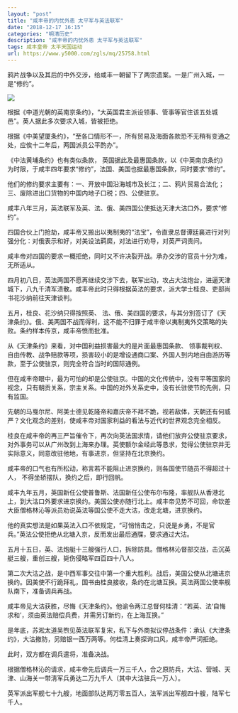 ```yaml
---
layout: "post"
title: "咸丰帝的内忧外患 太平军与英法联军"
date: "2018-12-17 16:15"
categories: "明清历史"
description: "咸丰帝的内忧外患 太平军与英法联军"
tags: 咸丰皇帝 太平天国运动
url: https://www.y5000.com/zgls/mq/25758.html
---
```






鸦片战争以及其后的中外交涉，给咸丰一朝留下了两宗遗案。一是广州入城，一是“修约”。

![](https://img.y5000.com/uploads/allimg/170926/13-1F926151114554.jpg)

根据《中道光朝的英南京条约》，“大英国君主派设领事、管事等官住该五处城邑”。英人据此多次要求入城，皆被拒绝。

根据《中美望厦条约》，“至各口情形不一，所有贸易及海面各款恐不无稍有变通之处，应俟十二年后，两国派员公平酌办”。

《中法黄埔条约》也有类似条款， 英国据此及最惠国条款，以《中英南京条约》为时限，于咸丰四年要求“修约”，法国、美国也据最惠国条款，同时要求“修约”。

他们的修约要求主要有：一、开放中国沿海城市及长江；二、鸦片贸易合法化；三、废除进出口货物的中国内地子口税；四、公使驻京。

咸丰八年三月，英法联军及英、法、俄、美四国公使抵达天津大沽口外，要求“修约”。

四国合伙上门抢劫，咸丰帝又搬出以夷制夷的“法宝”，令直隶总督谭廷襄进行对列强分化：对俄表示和好，对美设法羁縻，对法进行劝导，对英严词责问。

咸丰帝对四国的要求一概拒绝，同时又不许决裂开战。承办交涉的官员十分为难，无所适从。

四月初八日，英法两国不愿再继续交涉下去，联军出动，攻占大沽炮台，进逼天津城下，八九千清军溃散。咸丰帝此时只得根据英法的要求，派大学士桂良、吏部尚书花沙纳前往天津谈判。

五月，桂良、花沙纳只得按照英、
法、俄、美四国的要求，与其分別签订了《天津条约》。俄、美两国不战而得利，这不能不归罪于咸丰帝以夷制夷外交策略的失败。条约样本传京，咸丰帝愤而批准。

从《天津条约》来看，对中国利益损害最大的是片面最惠国条款、
领事裁判权、自由传教、战争赔款等项，损害较小的是增设通商口案、外国人到内地自由游历等款，至于公使驻京，则完全符合当时的国际通例。

但在咸丰帝眼中，最为可怕的却是公使驻京。中国的文化传统中，没有平等国家的视念，只有朝贡关系，宗主关系。中国的对外关系史中，没有长驻使节的先例，只有监国。

先朝的马戛尔尼、阿美士德见乾隆帝和嘉庆帝不拜不跪，视若敌体，天朝还有何威严？文化观念的差别，使咸丰帝对国家利益的看法与近代的世界观念完全相反。

桂良在咸丰帝的再三严旨催令下，再次向英法国求情，请他们放弃公使驻京要求，对外事务可以从广州改到上海来办理。英使额尔金经此等恳求，觉得公使驻京并无实际意义，同意改驻他地，有事进京，但坚持在北京换约。

咸丰帝的口气也有所松动，称言若不能阻止进京换约，则各国使节随员不得超过十人， 不得坐轿摆队，换约之后，即行回帆。

咸丰九年五月，英国新任公使普鲁斯、法国新任公使布尔布隆，率舰队从香港北上，到大沽口外要求进京换约。美国公使亦随行北上。咸丰帝见势不可回，命钦差大臣僧格林沁等派员劝说英法等国公使不走大沽，改走北塘，进京换约。

他的真实想法是如果英法入口不依规定，“可悄悄击之，只说是乡勇，不是官兵。”英法公使拒绝从北塘入京，反而发出最后通牒，要求通过大沽。

五月十五日，英、法炮艇十三艘强行人口，拆除防具。僧格林沁督部交战，击沉英艇三艘，重创三艘，毙伤侵略军四百四十八人。

第二次大沽之战，是中西军事交往中第一个重大胜利。战后，美国公使从北塘进京换约。因美使不行跪拜礼，国书由桂良接收，条约在北塘互换。英法两国公使率舰队南下，准备调兵再战。

咸丰帝见大沽获胜，尽悔《天津条约》。他谕令两江总督何桂清：“若英、法‘自悔求和’，须由英法赔偿兵费，并需另订新约，在上海互换。”

是年底，苏淞太道吴煦见英法联军复宋，私下与外商拟议停战条件：承认《大津条约》，大沽撤防，另赔银一西万两等。何桂清上奏探询口风，咸丰帝严词拒绝。

此时，双方都在调兵遣将，准备决战。

根据僧格林沁的请求，咸丰帝先后调兵一万三千人，合之原防兵，大沽、营城、天津、山海关一带淸军兵勇达二万九千人（其中大沽驻兵一万人）。

英军派出军舰七十九艘，地面部队达两万零五百人，法军派出军舰四十艘，陆军七千人。
